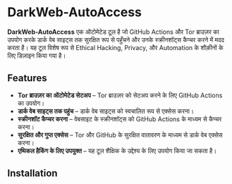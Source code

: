 # DarkWeb-AutoAccess

**DarkWeb-AutoAccess** एक ऑटोमेटेड टूल है जो GitHub Actions और Tor ब्राउज़र का उपयोग करके डार्क वेब साइट्स तक सुरक्षित रूप से पहुँचने और उनके स्क्रीनशॉट्स कैप्चर करने में मदद करता है। यह टूल विशेष रूप से Ethical Hacking, Privacy, और Automation के शौक़ीनों के लिए डिज़ाइन किया गया है।

## Features

- **Tor ब्राउज़र का ऑटोमेटेड सेटअप** – Tor ब्राउज़र को सेटअप करने के लिए GitHub Actions का उपयोग।
- **डार्क वेब साइट्स तक पहुंच** – डार्क वेब साइट्स को स्वचालित रूप से एक्सेस करना।
- **स्क्रीनशॉट कैप्चर करना** – वेबसाइट के स्क्रीनशॉट्स को GitHub Actions के माध्यम से कैप्चर करना।
- **सुरक्षित और गुप्त एक्सेस** – Tor और GitHub के सुरक्षित वातावरण के माध्यम से डार्क वेब एक्सेस करना।
- **एथिकल हैकिंग के लिए उपयुक्त** – यह टूल शैक्षिक  के उद्देश्य के लिए उपयोग किया जा सकता है।

## Installation



